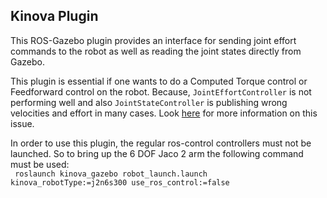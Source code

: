 ## Kinova Plugin
This ROS-Gazebo plugin provides an interface for sending joint effort commands
to the robot as well as reading the joint states directly from Gazebo.

This plugin is essential if one wants to do a Computed Torque control or Feedforward
control on the robot. Because, `JointEffortController` is not performing well and also `JointStateController` is publishing wrong velocities and effort in many cases.
Look [here](https://github.com/jacknlliu/development-issues/issues/27) for more information on this issue.

In order to use this plugin, the regular ros-control controllers must not be launched. So to bring up the 6 DOF Jaco 2 arm the following command must be used: </br>
` roslaunch kinova_gazebo robot_launch.launch kinova_robotType:=j2n6s300 use_ros_control:=false`
